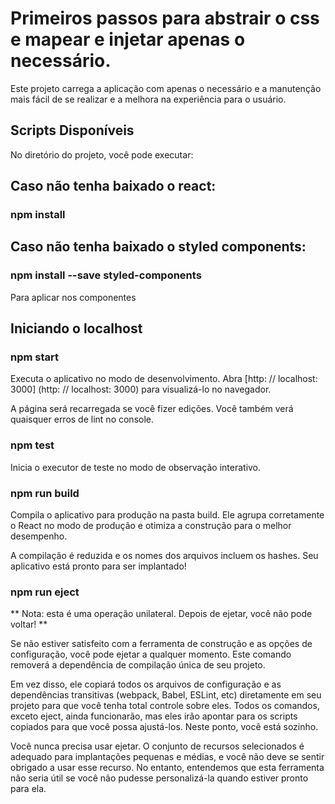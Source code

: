 # Primeiros passos para abstrair o css e mapear e injetar apenas o necessário.
Este projeto carrega a aplicação com apenas o necessário e a manutenção mais fácil de se realizar e a melhora na experiência para o usuário.

## Scripts Disponíveis
No diretório do projeto, você pode executar:


## Caso não tenha baixado o react:
### npm install

## Caso não tenha baixado o styled components:

### npm install --save styled-components
Para aplicar nos componentes 

## Iniciando o localhost
### npm start
Executa o aplicativo no modo de desenvolvimento.
Abra [http: // localhost: 3000] (http: // localhost: 3000) para visualizá-lo no navegador.

A página será recarregada se você fizer edições.
Você também verá quaisquer erros de lint no console.

### npm test
Inicia o executor de teste no modo de observação interativo.

### npm run build
Compila o aplicativo para produção na pasta build.
Ele agrupa corretamente o React no modo de produção e otimiza a construção para o melhor desempenho.

A compilação é reduzida e os nomes dos arquivos incluem os hashes.
Seu aplicativo está pronto para ser implantado!

 ### npm run eject
** Nota: esta é uma operação unilateral. Depois de ejetar, você não pode voltar! **

Se não estiver satisfeito com a ferramenta de construção e as opções de configuração, você pode ejetar a qualquer momento. Este comando removerá a dependência de compilação única de seu projeto.

Em vez disso, ele copiará todos os arquivos de configuração e as dependências transitivas (webpack, Babel, ESLint, etc) diretamente em seu projeto para que você tenha total controle sobre eles. Todos os comandos, exceto eject, ainda funcionarão, mas eles irão apontar para os scripts copiados para que você possa ajustá-los. Neste ponto, você está sozinho.

Você nunca precisa usar ejetar. O conjunto de recursos selecionados é adequado para implantações pequenas e médias, e você não deve se sentir obrigado a usar esse recurso. No entanto, entendemos que esta ferramenta não seria útil se você não pudesse personalizá-la quando estiver pronto para ela.
